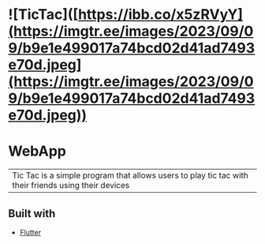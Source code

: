 # ![TicTac]([https://ibb.co/x5zRVyY](https://imgtr.ee/images/2023/09/09/b9e1e499017a74bcd02d41ad7493e70d.jpeg](https://imgtr.ee/images/2023/09/09/b9e1e499017a74bcd02d41ad7493e70d.jpeg))
# WebApp
<table>
<tr>
<td>
  Tic Tac is a simple program that allows users to play tic tac with their friends using their devices
</td>
</tr>
</table>

## Built with 

- [Flutter](https://flutter.dev/) 

